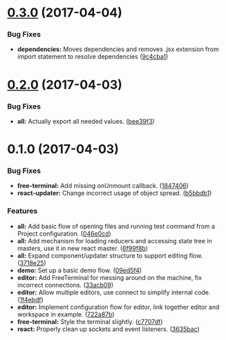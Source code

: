 <a name="0.3.0"></a>
# [0.3.0](https://github.com/udacity/ureact-workspace/compare/0.2.0...0.3.0) (2017-04-04)


### Bug Fixes

* **dependencies:** Moves dependencies and removes .jsx extension from import statement to resolve dependencies ([9c4cba1](https://github.com/udacity/ureact-workspace/commit/9c4cba1))



<a name="0.2.0"></a>
# [0.2.0](https://github.com/udacity/ureact-workspace/compare/0.1.0...0.2.0) (2017-04-03)


### Bug Fixes

* **all:** Actually export all needed values. ([bee39f3](https://github.com/udacity/ureact-workspace/commit/bee39f3))



<a name="0.1.0"></a>
# 0.1.0 (2017-04-03)


### Bug Fixes

* **free-terminal:** Add missing onUnmount callback. ([1847406](https://github.com/udacity/ureact-workspace/commit/1847406))
* **react-updater:** Change incorrect usage of object spread. ([b5bbdb1](https://github.com/udacity/ureact-workspace/commit/b5bbdb1))


### Features

* **all:** Add basic flow of opening files and running test command from a Project configuration. ([046e0cd](https://github.com/udacity/ureact-workspace/commit/046e0cd))
* **all:** Add mechanism for loading reducers and accessing state tree in masters, use it in new react master. ([6f99f8b](https://github.com/udacity/ureact-workspace/commit/6f99f8b))
* **all:** Expand component/updater structure to support editing flow. ([3718e25](https://github.com/udacity/ureact-workspace/commit/3718e25))
* **demo:** Set up a basic demo flow. ([09ed5f4](https://github.com/udacity/ureact-workspace/commit/09ed5f4))
* **editor:** Add FreeTerminal for messing around on the machine, fix incorrect connections. ([33acb09](https://github.com/udacity/ureact-workspace/commit/33acb09))
* **editor:** Allow multiple editors, use connect to simplify internal code. ([1f4ebdf](https://github.com/udacity/ureact-workspace/commit/1f4ebdf))
* **editor:** Implement configuration flow for editor, link together editor and workspace in example. ([722a87b](https://github.com/udacity/ureact-workspace/commit/722a87b))
* **free-terminal:** Style the terminal slightly. ([c7707df](https://github.com/udacity/ureact-workspace/commit/c7707df))
* **react:** Properly clean up sockets and event listeners. ([3635bac](https://github.com/udacity/ureact-workspace/commit/3635bac))




